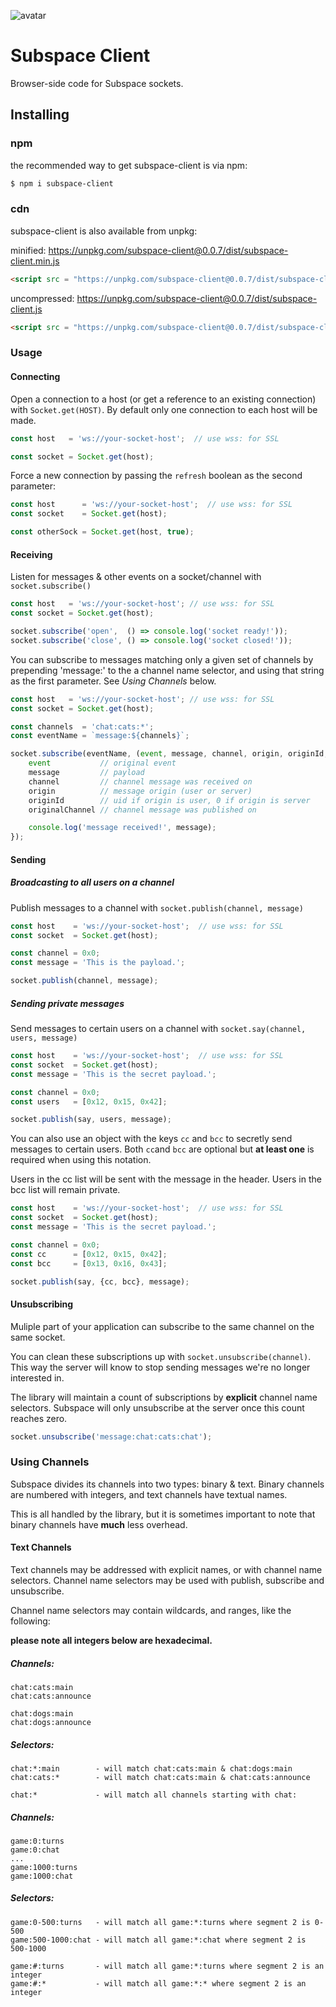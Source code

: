 ![avatar](https://avatars3.githubusercontent.com/u/640101?s=80&v=4)

# Subspace Client

Browser-side code for Subspace sockets.

## Installing

### npm

the recommended way to get subspace-client is via npm:

```bash
$ npm i subspace-client
```
### cdn

subspace-client is also available from unpkg:

minified: https://unpkg.com/subspace-client@0.0.7/dist/subspace-client.min.js

```html
<script src = "https://unpkg.com/subspace-client@0.0.7/dist/subspace-client.min.js"></script>
```

uncompressed: https://unpkg.com/subspace-client@0.0.7/dist/subspace-client.js

```html
<script src = "https://unpkg.com/subspace-client@0.0.7/dist/subspace-client.js"></script>
```

### Usage

#### Connecting

Open a connection to a host (or get a reference to an existing connection) with `Socket.get(HOST)`. By default only one connection to each host will be made.

```javascript
const host   = 'ws://your-socket-host';  // use wss: for SSL

const socket = Socket.get(host);
```

Force a new connection by passing the `refresh` boolean as the second parameter:

```javascript
const host      = 'ws://your-socket-host';  // use wss: for SSL
const socket    = Socket.get(host);

const otherSock = Socket.get(host, true);
```

#### Receiving

Listen for messages & other events on a socket/channel with `socket.subscribe()`

```javascript
const host   = 'ws://your-socket-host'; // use wss: for SSL
const socket = Socket.get(host);

socket.subscribe('open',  () => console.log('socket ready!'));
socket.subscribe('close', () => console.log('socket closed!'));
```

You can subscribe to messages matching only a given set of channels by prepending 'message:' to the a channel name selector, and using that string as the first parameter. See *Using Channels* below.

```javascript
const host   = 'ws://your-socket-host'; // use wss: for SSL
const socket = Socket.get(host);

const channels  = 'chat:cats:*';
const eventName = `message:${channels}`;

socket.subscribe(eventName, (event, message, channel, origin, originId, originalChannel) => {
	event           // original event
	message         // payload
	channel         // channel message was received on
	origin          // message origin (user or server)
	originId        // uid if origin is user, 0 if origin is server
	originalChannel // channel message was published on

	console.log('message received!', message);
});
```

#### Sending

##### Broadcasting to all users on a channel

Publish messages to a channel with `socket.publish(channel, message)`

```javascript
const host    = 'ws://your-socket-host';  // use wss: for SSL
const socket  = Socket.get(host);

const channel = 0x0;
const message = 'This is the payload.';

socket.publish(channel, message);
```

##### Sending private messages

Send messages to certain users on a channel with `socket.say(channel, users, message)`

```javascript
const host    = 'ws://your-socket-host';  // use wss: for SSL
const socket  = Socket.get(host);
const message = 'This is the secret payload.';

const channel = 0x0;
const users   = [0x12, 0x15, 0x42];

socket.publish(say, users, message);
```

You can also use an object with the keys `cc` and `bcc` to secretly send messages to certain users. Both `cc`and `bcc` are optional but **at least one** is required when using this notation.

Users in the cc list will be sent with the message in the header. Users in the bcc list will remain private.

```javascript
const host    = 'ws://your-socket-host';  // use wss: for SSL
const socket  = Socket.get(host);
const message = 'This is the secret payload.';

const channel = 0x0;
const cc      = [0x12, 0x15, 0x42];
const bcc     = [0x13, 0x16, 0x43];

socket.publish(say, {cc, bcc}, message);
```

#### Unsubscribing

Muliple part of your application can subscribe to the same channel on the same socket.

You can clean these subscriptions up with `socket.unsubscribe(channel)`. This way the server will know to stop sending messages we're no longer interested in.

The library will maintain a count of subscriptions by **explicit** channel name selectors. Subspace will only unsubscribe at the server once this count reaches zero.


```javascript
socket.unsubscribe('message:chat:cats:chat');
```

### Using Channels

Subspace divides its channels into two types: binary & text. Binary channels are numbered with integers, and text channels have textual names.

This is all handled by the library, but it is sometimes important to note that binary channels have **much** less overhead.

#### Text Channels

Text channels may be addressed with explicit names, or with channel name selectors. Channel name selectors may be used with publish, subscribe and unsubscribe.

Channel name selectors may contain wildcards, and ranges, like the following:

**please note all integers below are hexadecimal.**

##### Channels:

```
chat:cats:main
chat:cats:announce

chat:dogs:main
chat:dogs:announce
```

##### Selectors:

```
chat:*:main        - will match chat:cats:main & chat:dogs:main
chat:cats:*        - will match chat:cats:main & chat:cats:announce

chat:*             - will match all channels starting with chat:
```

##### Channels:

```
game:0:turns
game:0:chat
...
game:1000:turns
game:1000:chat
```

##### Selectors:

```
game:0-500:turns   - will match all game:*:turns where segment 2 is 0-500
game:500-1000:chat - will match all game:*:chat where segment 2 is 500-1000

game:#:turns       - will match all game:*:turns where segment 2 is an integer
game:#:*           - will match all game:*:* where segment 2 is an integer

```
